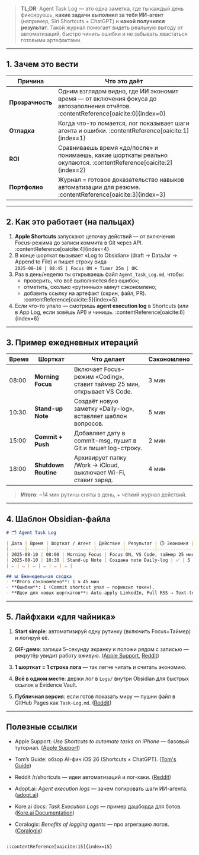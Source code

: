 

> **TL;DR**: Agent Task Log — это одна заметка, где ты каждый день фиксируешь, **какие задачи выполнил за тебя ИИ-агент** (например, Siri Shortcuts + ChatGPT) и **какой получился результат**. Такой журнал помогает видеть реальную выгоду от автоматизаций, быстро чинить ошибки и не забывать хвастаться готовыми артефактами.

---

## 1. Зачем это вести

| Причина | Что это даёт |
|---------|--------------|
| **Прозрачность** | Одним взглядом видно, где ИИ экономит время ― от включения фокуса до автозаполнения отчётов. :contentReference[oaicite:0]{index=0} |
| **Отладка** | Когда что-то ломается, лог показывает шаги агента и ошибки. :contentReference[oaicite:1]{index=1} |
| **ROI** | Сравниваешь время «до/после» и понимаешь, какие шорткаты реально окупаются. :contentReference[oaicite:2]{index=2} |
| **Портфолио** | Журнал = готовое доказательство навыков автоматизации для резюме. :contentReference[oaicite:3]{index=3} |

---

## 2. Как это работает (на пальцах)

1. **Apple Shortcuts** запускают цепочку действий — от включения Focus-режима до записи коммита в Git через API. :contentReference[oaicite:4]{index=4}  
2. В конце шорткат вызывает «Log to Obsidian» (draft → DataJar → Append to File) и пишет строку вида  
   `2025-08-10 | 08:45 | Focus ON + Timer 25m | OK`.  
3. Раз в день/неделю ты открываешь файл `Agent_Task_Log.md`, чтобы:  
   * проверить, что всё выполняется без ошибок;  
   * отметить, сколько «рутинных» минут сэкономлено;  
   * добавить ссылку на артефакт (скрин, файл, PR). :contentReference[oaicite:5]{index=5}  
4. Если что-то упало — смотришь **agent execution log** в Shortcuts (или в App Log, если зовёшь API) и чинишь. :contentReference[oaicite:6]{index=6}

---

## 3. Пример ежедневных итераций

| Время | Шорткат | Что делает | Сэкономлено |
|-------|---------|-----------|-------------|
| 08:00 | **Morning Focus** | Включает Focus-режим «Coding», ставит таймер 25 мин, открывает VS Code. | 3 мин |
| 10:30 | **Stand-up Note** | Создаёт новую заметку «Daily-log», вставляет шаблон вопросов. | 5 мин |
| 15:00 | **Commit + Push** | Добавляет дату в commit-msg, пушит в Git и пишет log-строку. | 2 мин |
| 18:00 | **Shutdown Routine** | Архивирует папку /Work → iCloud, выключает Wi-Fi, ставит заряд. | 4 мин |

> **Итого**: ~14 мин рутины сняты в день, + чёткий журнал действий.

---

## 4. Шаблон Obsidian-файла

```markdown
# 🗂️ Agent Task Log

| Дата | Время | Шорткат / Агент | Действие | Результат | ⏱️ Экономия |
|------|-------|-----------------|----------|-----------|-------------|
| 2025-08-10 | 08:00 | Morning Focus | Focus ON, VS Code, таймер 25 мин | ✅ | 3 мин |
| 2025-08-10 | 10:30 | Stand-up Note | Создана note Daily-log | ✅ | 5 мин |
| … | … | … | … | … | … |

## 📊 Еженедельная сводка
- **Итого сэкономлено**: 1 ч 45 мин
- **Ошибки**: 1 (Commit shortcut упал — пофиксил токен).
- **Идеи для новых шорткатов**: Auto-apply LinkedIn, Pull RSS → Text-to-Speech
````


---

## 5. Лайфхаки «для чайника»

1. **Start simple**: автоматизируй одну рутинку (включить Focus+Таймер) и логируй её.
    
2. **GIF-демо**: запиши 5-секунду экранку и положи рядом с записью — рекрутёр увидит работу вживую. ([Apple Support](https://support.apple.com/guide/iphone/shortcuts-iph47e1c9d7d/ios?utm_source=chatgpt.com "Use Shortcuts to automate tasks on iPhone"), [Reddit](https://www.reddit.com/r/shortcuts/comments/rmbxqq/log_hours_at_work_in_a_note/?utm_source=chatgpt.com "Log hours at work in a note? : r/shortcuts"))
    
3. **1 шорткат = 1 строка лога** — так легче читать и считать экономию.
    
4. **Всё в одном месте**: держи лог в `Logs/` внутри Obsidian для быстрых ссылок в Evidence Vault.
    
5. **Публичная версия**: если готов показать миру — пушни файл в GitHub Pages как `Task-Log.md`. ([Reddit](https://www.reddit.com/r/shortcuts/comments/1e0wpnq/focus_mode_schedule_after_using/?utm_source=chatgpt.com "Focus mode schedule after using shortcuts/automations."))
    

---

## Полезные ссылки

- Apple Support: _Use Shortcuts to automate tasks on iPhone_ — базовый туториал. ([Apple Support](https://support.apple.com/guide/iphone/shortcuts-iph47e1c9d7d/ios?utm_source=chatgpt.com "Use Shortcuts to automate tasks on iPhone"))
    
- Tom’s Guide: обзор AI-фич iOS 26 (Shortcuts × ChatGPT). ([Tom's Guide](https://www.tomsguide.com/phones/iphones/ive-been-testing-the-ios-26-public-beta-what-i-like-and-what-i-dont-about-the-apple-intelligence-additions?utm_source=chatgpt.com "I've been testing the iOS 26 public beta - what I like and what I don't about the Apple Intelligence additions"))
    
- Reddit /r/shortcuts — идеи автоматизаций и лог-хаки. ([Reddit](https://www.reddit.com/r/iphone/comments/152x6e9/i_was_just_wondering_what_shortcuts_or_automation/?utm_source=chatgpt.com "I was just wondering what shortcuts or automation y'all use ..."))
    
- Adopt.ai: _Agent execution logs_ — зачем логировать шаги ИИ-агента. ([adopt.ai](https://www.adopt.ai/glossary/agent-execution-logs?utm_source=chatgpt.com "Agent Execution Logs: The Complete Guide to Monitoring ..."))
    
- Kore.ai docs: _Task Execution Logs_ — пример дашборда для ботов. ([Kore.ai Documentation](https://docs.kore.ai/xo/analytics/automation/task-execution-logs/?utm_source=chatgpt.com "Task Execution Logs"))
    
- Coralogix: _Benefits of logging agents_ — про агрегацию логов. ([Coralogix](https://coralogix.com/blog/benefits-logging-agents/?utm_source=chatgpt.com "What Is a Log Agent and Why It Matters, Plus Examples"))
    

```

::contentReference[oaicite:15]{index=15}
```


